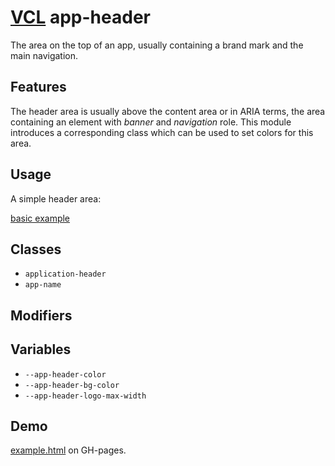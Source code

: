# [VCL](https://vcl.github.io/) app-header

The area on the top of an app, usually containing a brand mark and the main
navigation.

## Features

The header area is usually above the content area or in ARIA terms,
the area containing an element with _banner_ and _navigation_ role.
This module introduces a corresponding class which can be used to set colors
for this area.

## Usage

A simple header area:

[basic example](/demo/example.html)

## Classes

- `application-header`
- `app-name`

## Modifiers

## Variables

- `--app-header-color`
- `--app-header-bg-color`
- `--app-header-logo-max-width`

## Demo

[example.html](/demo/example.html) on GH-pages.
